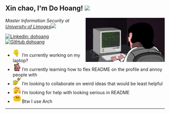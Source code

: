 <h2> Xin chao, I'm Do Hoang! <img src="https://media.giphy.com/media/mGcNjsfWAjY5AEZNw6/giphy.gif" width="50"></h2>
<img align='right' src="https://github.com/huyhoang8398/huyhoang8398/blob/master/assets/giphy.gif" width="250">
<p><em>Master Information Security at <a href="https://www.unilim.fr">University of Limoges</a><img src="https://media.giphy.com/media/WUlplcMpOCEmTGBtBW/giphy.gif" width="30">
</em></p>

[![Linkedin: dohoang](https://img.shields.io/badge/-dohoang-blue?style=flat-square&logo=Linkedin&logoColor=white&link=https://www.linkedin.com/in/dohoang/)](https://www.linkedin.com/in/dohoang/)
[![GitHub dohoang](https://img.shields.io/github/followers/huyhoang8398?label=follow&style=social)](https://github.com/huyhoang8398)

- <img alt="GIF" src="https://github.com/huyhoang8398/huyhoang8398/blob/master/assets/wave.gif?raw=1" width="25" /> I’m currently working on my laptop?
- <img alt="GIF" src="https://github.com/huyhoang8398/huyhoang8398/blob/master/assets/gandalf_parrot.gif?raw=1" width="25" /> I’m currently learning how to flex README on the profile and annoy people with
- <img alt="GIF" src="https://github.com/huyhoang8398/huyhoang8398/blob/master/assets/headbang.gif?raw=1" width="25" /> I’m looking to collaborate on weird ideas that would be least helpful
- <img alt="GIF" src="https://github.com/huyhoang8398/huyhoang8398/blob/master/assets/hmm.gif?raw=1" width="25" /> I’m looking for help with looking serious in README
- <img alt="GIF" src="https://github.com/huyhoang8398/huyhoang8398/blob/master/assets/happy.gif?raw=1" width="25" /> Btw I use Arch

---
